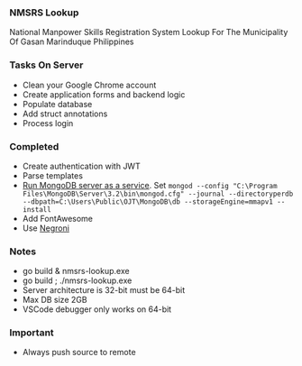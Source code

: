 ### NMSRS Lookup
National Manpower Skills Registration System Lookup For The Municipality Of Gasan Marinduque Philippines

### Tasks On Server
* Clean your Google Chrome account
* Create application forms and backend logic
* Populate database
* Add struct annotations
* Process login

### Completed
* Create authentication with JWT
* Parse templates
* [Run MongoDB server as a service](https://docs.mongodb.com/manual/tutorial/install-mongodb-on-windows/#configure-a-windows-service-for-mongodb-community-edition). Set `mongod --config "C:\Program Files\MongoDB\Server\3.2\bin\mongod.cfg" --journal --directoryperdb --dbpath=C:\Users\Public\OJT\MongoDB\db --storageEngine=mmapv1 --install`
* Add FontAwesome
* Use [Negroni](https://github.com/urfave/negroni)

### Notes
* go build & nmsrs-lookup.exe
* go build ; ./nmsrs-lookup.exe
* Server architecture is 32-bit must be 64-bit
* Max DB size 2GB
* VSCode debugger only works on 64-bit

### Important
* Always push source to remote